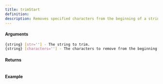 ```yaml
---
title: trimStart
definition: 
description: Removes specified characters from the beginning of a string.
---
```



#### Arguments


```bash
{string} [str=''] - The string to trim.
{string} [characters=''] - The characters to remove from the beginning of the string.
```


#### Returns


```bash

```


#### Example


```ts

```